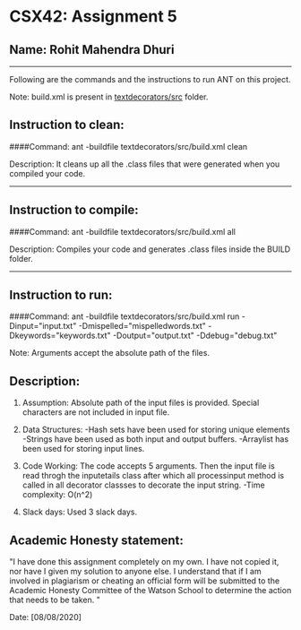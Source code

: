 # CSX42: Assignment 5
## Name: Rohit Mahendra Dhuri

-----------------------------------------------------------------------

Following are the commands and the instructions to run ANT on this project.


Note: build.xml is present in [textdecorators/src](./textdecorators/src/) folder.

## Instruction to clean:

####Command: ant -buildfile textdecorators/src/build.xml clean

Description: It cleans up all the .class files that were generated when you
compiled your code.

-----------------------------------------------------------------------
## Instruction to compile:

####Command: ant -buildfile textdecorators/src/build.xml all

Description: Compiles your code and generates .class files inside the BUILD folder.

-----------------------------------------------------------------------
## Instruction to run:

####Command: ant -buildfile textdecorators/src/build.xml run -Dinput="input.txt" -Dmispelled="mispelledwords.txt" -Dkeywords="keywords.txt" -Doutput="output.txt" -Ddebug="debug.txt"

Note: Arguments accept the absolute path of the files.

## Description:
1. Assumption: 
Absolute path of the input files is provided.
Special characters are not included in input file.

2. Data Structures: 
-Hash sets have been used for storing unique elements
-Strings have been used as both input and output buffers.
-Arraylist has been used for storing input lines.


3. Code Working: 
The code accepts 5 arguments. Then the input file is read throgh the inputetails class after which all processinput method is called in all decorator classses to decorate the input string.
-Time complexity: O(n^2)

4. Slack days: 
Used 3 slack days.


## Academic Honesty statement:

"I have done this assignment completely on my own. I have not copied
it, nor have I given my solution to anyone else. I understand that if
I am involved in plagiarism or cheating an official form will be
submitted to the Academic Honesty Committee of the Watson School to
determine the action that needs to be taken. "

Date: [08/08/2020]






